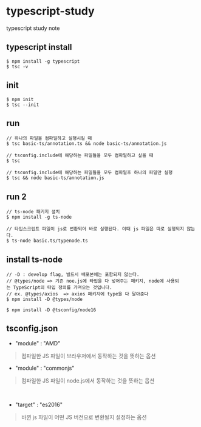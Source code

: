 # typescript-study
typescript study note

## typescript install
```
$ npm install -g typescript 
$ tsc -v
``````

## init
```
$ npm init
$ tsc --init

```

## run
```
// 하나의 파일을 컴파일하고 실행시킬 때
$ tsc basic-ts/annotation.ts && node basic-ts/annotation.js 

// tsconfig.include에 해당하는 파일들을 모두 컴파일하고 싶을 때
$ tsc

// tsconfig.include에 해당하는 파일들을 모두 컴파일후 하나의 파일만 실행
$ tsc && node basic-ts/annotation.js
```

## run 2
```
// ts-node 패키지 설치
$ npm install -g ts-node

// 타입스크립트 파일이 js로 변환되어 바로 실행된다. 이때 js 파일은 따로 실행되지 않는다.
$ ts-node basic.ts/typenode.ts
```

## install ts-node
```
// -D : develop flag, 빌드시 배포본에는 포함되지 않는다.
// @types/node => 기존 noe.js에 타입을 다 넣어주는 패키지, node에 사용되는 TypeScript의 타입 정의를 가져오는 것입니다.
// ex. @types/axios  => axios 패키지에 type을 다 달아준다
$ npm install -D @types/node

$ npm install -D @tsconfig/node16
```

## tsconfig.json

- "module" : "AMD"
> 컴파일한 JS 파일이 브라우저에서 동작하는 것을 뜻하는 옵션

- "module" : "commonjs"
> 컴파일한 JS 파일이 node.js에서 동작하는 것을 뜻하는 옵션

<br>

- "target" : "es2016"
> 바뀐 js 파일이 어떤 JS 버전으로 변환될지 설정하는 옵션
